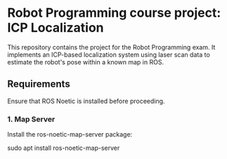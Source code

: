# Robot Programming course project: ICP Localization
This repository contains the project for the Robot Programming exam. It implements an ICP-based localization system using laser scan data to estimate the robot's pose within a known map in ROS.

## Requirements

Ensure that ROS Noetic is installed before proceeding.

### 1. Map Server

Install the ros-noetic-map-server package:

sudo apt install ros-noetic-map-server


